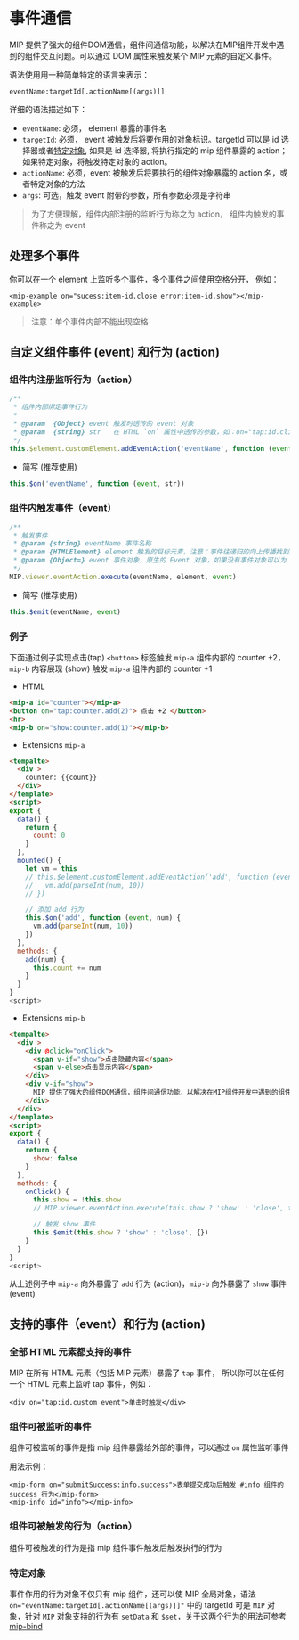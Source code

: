 # 事件通信

MIP 提供了强大的组件DOM通信，组件间通信功能，以解决在MIP组件开发中遇到的组件交互问题。可以通过 DOM 属性来触发某个 MIP 元素的自定义事件。

语法使用用一种简单特定的语言来表示：

```
eventName:targetId[.actionName[(args)]]
```

详细的语法描述如下：

- `eventName`: 必须， element 暴露的事件名
- `targetId`: 必须， event 被触发后将要作用的对象标识。targetId 可以是 id 选择器或者[特定对象](#特定对象), 如果是 id 选择器, 将执行指定的 mip 组件暴露的 action；如果特定对象，将触发特定对象的 action。
- `actionName`: 必须，event 被触发后将要执行的组件对象暴露的 action 名，或者特定对象的方法
- `args`: 可选，触发 event 附带的参数，所有参数必须是字符串

> 为了方便理解，组件内部注册的监听行为称之为 action， 组件内触发的事件称之为 event

## 处理多个事件

你可以在一个 element 上监听多个事件，多个事件之间使用空格分开， 例如：
```
<mip-example on="sucess:item-id.close error:item-id.show"></mip-example>
```

> 注意：单个事件内部不能出现空格

## 自定义组件事件 (event) 和行为 (action)

### 组件内注册监听行为（action）
```js
/**
 * 组件内部绑定事件行为
 *
 * @param  {Object} event 触发时透传的 event 对象
 * @param  {string} str   在 HTML `on` 属性中透传的参数，如：on="tap:id.click(test)"
 */
this.$element.customElement.addEventAction('eventName', function (event, str) {})
```

- 简写 (推荐使用)

```js
this.$on('eventName', function (event, str))
```

### 组件内触发事件（event）

```js
/**
 * 触发事件
 * @param {string} eventName 事件名称
 * @param {HTMLElement} element 触发的目标元素，注意：事件往递归的向上传播找到匹配 `on="eventName:xxx.xx` 并执行
 * @param {Object=} event 事件对象，原生的 Event 对象，如果没有事件对象可以为 {} 或不传 ，支持透传自定义参数，如：{userinfo: {}}
 */
MIP.viewer.eventAction.execute(eventName, element, event)
```

- 简写 (推荐使用)
```js
this.$emit(eventName, event)
```

### 例子

下面通过例子实现点击(tap) `<button>` 标签触发 `mip-a` 组件内部的 counter +2，`mip-b` 内容展现 (show) 触发 `mip-a` 组件内部的 counter +1

- HTML
```html
<mip-a id="counter"></mip-a>
<button on="tap:counter.add(2)"> 点击 +2 </button>
<hr>
<mip-b on="show:counter.add(1)"></mip-b>
```

- Extensions `mip-a`
```html
<tempalte>
  <div >
    counter: {{count}}
  </div>
</template>
<script>
export {
  data() {
    return {
      count: 0
    }
  },
  mounted() {
    let vm = this
    // this.$element.customElement.addEventAction('add', function (event, num) {
    //   vm.add(parseInt(num, 10))
    // })

    // 添加 add 行为
    this.$on('add', function (event, num) {
      vm.add(parseInt(num, 10))
    })
  },
  methods: {
    add(num) {
      this.count += num
    }
  }
}
<script>
```

- Extensions `mip-b`
```html
<tempalte>
  <div >
    <div @click="onClick">
      <span v-if="show">点击隐藏内容</span>
      <span v-else>点击显示内容</span>
    </div>
    <div v-if="show">
      MIP 提供了强大的组件DOM通信，组件间通信功能，以解决在MIP组件开发中遇到的组件交互问题。可以通过 DOM 属性来触发某个 MIP 元素的自定义事件。
    </div>
  </div>
</template>
<script>
export {
  data() {
    return {
      show: false
    }
  },
  methods: {
    onClick() {
      this.show = !this.show
      // MIP.viewer.eventAction.execute(this.show ? 'show' : 'close', this.$element, {})

      // 触发 show 事件
      this.$emit(this.show ? 'show' : 'close', {})
    }
  }
}
<script>
```

从上述例子中 `mip-a` 向外暴露了 `add` 行为 (action)，`mip-b` 向外暴露了 `show` 事件 (event)

## 支持的事件（event）和行为 (action)

### 全部 HTML 元素都支持的事件

MIP 在所有 HTML 元素（包括 MIP 元素）暴露了 `tap` 事件， 所以你可以在任何一个 HTML 元素上监听 tap 事件，例如：

```
<div on="tap:id.custom_event">单击时触发</div>
```

### 组件可被监听的事件

组件可被监听的事件是指 mip 组件暴露给外部的事件，可以通过 `on` 属性监听事件

用法示例：
```
<mip-form on="submitSuccess:info.success">表单提交成功后触发 #info 组件的 success 行为</mip-form>
<mip-info id="info"></mip-info>
```

### 组件可被触发的行为（action）

组件可被触发的行为是指 mip 组件事件触发后触发执行的行为

### 特定对象

事件作用的行为对象不仅只有 mip 组件，还可以使 MIP 全局对象，语法 `on="eventName:targetId[.actionName[(args)]]"` 中的 targetId 可是 `MIP` 对象，针对 `MIP` 对象支持的行为有 `setData` 和 `$set`，关于这两个行为的用法可参考[mip-bind](../components/builtin/mip-bind.md)

